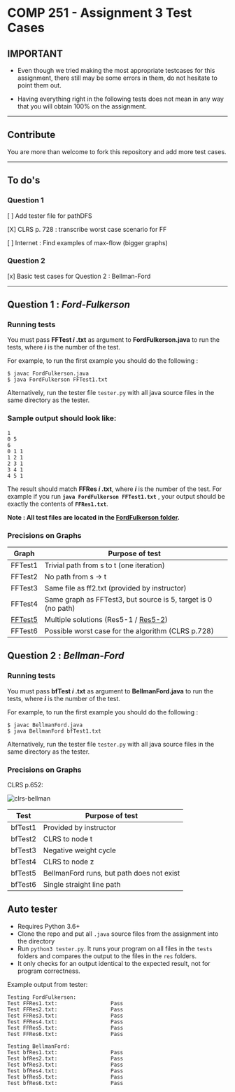 # COMP 251 - Assignment 3 Test Cases

## **IMPORTANT**

- Even though we tried making the most appropriate testcases for this assignment, there still may be some errors in them, do not hesitate to point them out.

- Having everything right in the following tests does not mean in any way that you will obtain 100% on the assignment.

---

## Contribute

You are more than welcome to fork this repository and add more test cases. 

---

## To do's

### Question 1

[ ] Add tester file for pathDFS

[X] CLRS p. 728 : transcribe worst case scenario for FF

[ ] Internet : Find examples of max-flow (bigger graphs)

### Question 2

[x] Basic test cases for Question 2 : Bellman-Ford

---

## Question 1 : _Ford-Fulkerson_

### Running tests

You must pass **FFTest _i_ .txt** as argument to **FordFulkerson.java** to run the tests, where **_i_** is the number of the test.

For example, to run the first example you should do the following :

```b
$ javac FordFulkerson.java
$ java FordFulkerson FFTest1.txt
```

Alternatively, run the tester file ``tester.py`` with all java source files in the same directory as the tester.

### Sample output should look like:

```b
1
0 5
6
0 1 1
1 2 1
2 3 1
3 4 1
4 5 1
```

The result should match **FFRes _i_ .txt**, where **_i_** is the number of the test. For example if you run **`java FordFulkerson FFTest1.txt`** , your output should be exactly the contents of **`FFRes1.txt`**.

**Note : All test files are located in the [FordFulkerson folder](https://github.com/tomsarry/COMP251_A3_TestCases/tree/main/FordFulkerson).**

### Precisions on Graphs

| Graph                                                  | Purpose of test                                                            |
| ------------------------------------------------------ | -------------------------------------------------------------------------- |
| FFTest1                                                | Trivial path from s to t (one iteration)                                   |
| FFTest2                                                | No path from s -> t                                                        |
| FFTest3                                                | Same file as ff2.txt (provided by instructor)                              |
| FFTest4                                                | Same graph as FFTest3, but source is 5, target is 0 (no path)              |
| [FFTest5](https://www.youtube.com/watch?v=Tl90tNtKvxs) | Multiple solutions (Res5-1 / [Res5-2](https://youtu.be/Tl90tNtKvxs?t=269)) |
| FFTest6                                                | Possible worst case for the algorithm (CLRS p.728)                         |

## Question 2 : _Bellman-Ford_

### Running tests

You must pass **bfTest _i_ .txt** as argument to **BellmanFord.java** to run the tests, where **_i_** is the number of the test.

For example, to run the first example you should do the following :

```b
$ javac BellmanFord.java
$ java BellmanFord bfTest1.txt
```

Alternatively, run the tester file ``tester.py`` with all java source files in the same directory as the tester.

### Precisions on Graphs

CLRS p.652:

![clrs-bellman](https://i.imgur.com/NYSJgtu.png)


| Test                                                   | Purpose of test                                                            |
| ------------------------------------------------------ | -------------------------------------------------------------------------- |
| bfTest1                                                | Provided by instructor                                                     |
| bfTest2                                                | CLRS to node t                                                             |
| bfTest3                                                | Negative weight cycle                                                      |
| bfTest4                                                | CLRS to node z                                                             |
| bfTest5                                                | BellmanFord runs, but path does not exist                                  |
| bfTest6                                                | Single straight line path                                                  |


## Auto tester

- Requires Python 3.6+
- Clone the repo and put all ``.java`` source files from the assignment into the directory
- Run ``python3 tester.py``. It runs your program on all files in the ``tests`` folders and compares the output to the files in the ``res`` folders.
- It only checks for an output identical to the expected result, not for program correctness. 

Example output from tester:
```
Testing FordFulkerson:
Test FFRes1.txt:                 Pass
Test FFRes2.txt:                 Pass
Test FFRes3.txt:                 Pass
Test FFRes4.txt:                 Pass
Test FFRes5.txt:                 Pass
Test FFRes6.txt:                 Pass

Testing BellmanFord:
Test bfRes1.txt:                 Pass
Test bfRes2.txt:                 Pass
Test bfRes3.txt:                 Pass
Test bfRes4.txt:                 Pass
Test bfRes5.txt:                 Pass
Test bfRes6.txt:                 Pass
```
